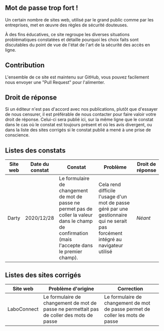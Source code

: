 ## Mot de passe trop fort !

Un certain nombre de sites web, utilisé par le grand public comme par les entreprises, met en œuvre des règles de sécurité douteuses.

À des fins éducatives, ce site regroupe les diverses situations problématiques constatées et détaille pourquoi les choix faits sont discutables du point de vue de l'état de l'art de la sécurité des accès en ligne.

## Contribution

L'ensemble de ce site est maintenu sur GitHub, vous pouvez facilement nous envoyer une "Pull Request" pour l'alimenter.

## Droit de réponse

Si un éditeur n'est pas d'accord avec nos publications, plutôt que d'essayer de nous censurer, il est préférable de nous contacter pour faire valoir votre droit de réponse. Celui-ci sera publié ici, sur la même ligne que le constat dans le cas où le constat est toujours présent et où les avis divergent, ou dans la liste des sites corrigés si le constat publié a mené à une prise de conscience.

## Listes des constats

| Site web        | Date du constat        | Constat                   | Problème               | Droit de réponse        |
| --------------- | ---------------------- | ------------------------- | ---------------------- | ----------------------- |
| Darty | 2020/12/28 | Le formulaire de changement de mot de passe ne permet pas de coller la valeur dans le champ de confirmation (mais l'accepte dans le premier champ). | Cela rend difficile l'usage d'un mot de passe géré par une gestionnaire qui ne serait pas forcément intégré au navigateur utilisé | _Néant_ |

## Listes des sites corrigés

| Site web        | Problème d'origine     | Correction                |
| --------------- | ---------------------- | ------------------------- |
| LaboConnect | Le formulaire de changement de mot de passe ne permettait pas de coller des mots de passe | Le formulaire de changement de mot de passe permet de coller les mots de passe |

